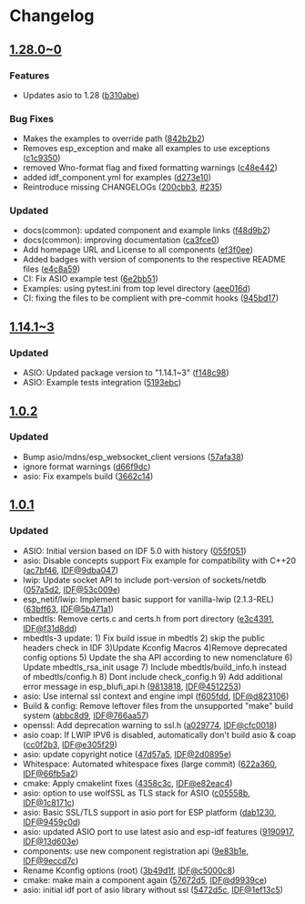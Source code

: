 # Changelog

## [1.28.0~0](https://github.com/espressif/esp-protocols/commits/asio-1.28.0~0)

### Features

- Updates asio to 1.28 ([b310abe](https://github.com/espressif/esp-protocols/commit/b310abe))

### Bug Fixes

- Makes the examples to override path ([842b2b2](https://github.com/espressif/esp-protocols/commit/842b2b2))
- Removes esp_exception and make all examples to use exceptions ([c1c9350](https://github.com/espressif/esp-protocols/commit/c1c9350))
- removed Wno-format flag and fixed formatting warnings ([c48e442](https://github.com/espressif/esp-protocols/commit/c48e442))
- added idf_component.yml for examples ([d273e10](https://github.com/espressif/esp-protocols/commit/d273e10))
- Reintroduce missing CHANGELOGs ([200cbb3](https://github.com/espressif/esp-protocols/commit/200cbb3), [#235](https://github.com/espressif/esp-protocols/issues/235))

### Updated

- docs(common): updated component and example links ([f48d9b2](https://github.com/espressif/esp-protocols/commit/f48d9b2))
- docs(common): improving documentation ([ca3fce0](https://github.com/espressif/esp-protocols/commit/ca3fce0))
- Add homepage URL and License to all components ([ef3f0ee](https://github.com/espressif/esp-protocols/commit/ef3f0ee))
- Added badges with version of components to the respective README files ([e4c8a59](https://github.com/espressif/esp-protocols/commit/e4c8a59))
- CI: Fix ASIO example test ([6e2bb51](https://github.com/espressif/esp-protocols/commit/6e2bb51))
- Examples: using pytest.ini from top level directory ([aee016d](https://github.com/espressif/esp-protocols/commit/aee016d))
- CI: fixing the files to be complient with pre-commit hooks ([945bd17](https://github.com/espressif/esp-protocols/commit/945bd17))

## [1.14.1~3](https://github.com/espressif/esp-protocols/commits/f148c98)

### Updated

- ASIO: Updated package version to "1.14.1~3" ([f148c98](https://github.com/espressif/esp-protocols/commit/f148c98))
- ASIO: Example tests integration ([5193ebc](https://github.com/espressif/esp-protocols/commit/5193ebc))


## [1.0.2](https://github.com/espressif/esp-protocols/commits/57afa38)

### Updated

- Bump asio/mdns/esp_websocket_client versions ([57afa38](https://github.com/espressif/esp-protocols/commit/57afa38))
- ignore format warnings ([d66f9dc](https://github.com/espressif/esp-protocols/commit/d66f9dc))
- asio: Fix exampels build ([3662c14](https://github.com/espressif/esp-protocols/commit/3662c14))


## [1.0.1](https://github.com/espressif/esp-protocols/commits/055f051)

### Updated

- ASIO: Initial version based on IDF 5.0 with history ([055f051](https://github.com/espressif/esp-protocols/commit/055f051))
- asio: Disable concepts support       Fix example for compatibility with C++20 ([ac7bf46](https://github.com/espressif/esp-protocols/commit/ac7bf46), [IDF@9dba047](https://github.com/espressif/esp-idf/commit/9dba0476a01cd80d76e21706ad350009606b877e))
- lwip: Update socket API to include port-version of sockets/netdb ([057a5d2](https://github.com/espressif/esp-protocols/commit/057a5d2), [IDF@53c009e](https://github.com/espressif/esp-idf/commit/53c009e62631bae569fa849c6b6c9e70a10b3afe))
- esp_netif/lwip: Implement basic support for vanilla-lwip (2.1.3-REL) ([63bff63](https://github.com/espressif/esp-protocols/commit/63bff63), [IDF@5b471a1](https://github.com/espressif/esp-idf/commit/5b471a18489b056f65fe8dcbb2c992d27909ebc9))
- mbedtls: Remove certs.c and certs.h from port directory ([e3c4391](https://github.com/espressif/esp-protocols/commit/e3c4391), [IDF@f31d8dd](https://github.com/espressif/esp-idf/commit/f31d8dd2955be0fe949340dcf3b043ec6daf4378))
- mbedtls-3 update: 1) Fix build issue in mbedtls 2) skip the public headers check in IDF 3)Update Kconfig Macros 4)Remove deprecated config options 5) Update the sha API according to new nomenclature 6) Update mbedtls_rsa_init usage 7) Include mbedtls/build_info.h instead of mbedtls/config.h 8) Dont include check_config.h 9) Add additional error message in esp_blufi_api.h ([9813818](https://github.com/espressif/esp-protocols/commit/9813818), [IDF@4512253](https://github.com/espressif/esp-idf/commit/45122533e0bca5d538585e22308f14b74c33e474))
- asio: Use internal ssl context and engine impl ([f605fdd](https://github.com/espressif/esp-protocols/commit/f605fdd), [IDF@d823106](https://github.com/espressif/esp-idf/commit/d823106aa6b24b8bdcc30373513c8688c61438c4))
- Build & config: Remove leftover files from the unsupported "make" build system ([abbc8d9](https://github.com/espressif/esp-protocols/commit/abbc8d9), [IDF@766aa57](https://github.com/espressif/esp-idf/commit/766aa5708443099f3f033b739cda0e1de101cca6))
- openssl: Add deprecation warning to ssl.h ([a029774](https://github.com/espressif/esp-protocols/commit/a029774), [IDF@cfc0018](https://github.com/espressif/esp-idf/commit/cfc001870c5e0afed7b42b6bf8c326eae053fe96))
- asio coap: If LWIP IPV6 is disabled, automatically don't build asio & coap ([cc0f2b3](https://github.com/espressif/esp-protocols/commit/cc0f2b3), [IDF@e305f29](https://github.com/espressif/esp-idf/commit/e305f2938278c2a39e75c21a3ed59d8f4d4e62fa))
- asio: update copyright notice ([47d57a5](https://github.com/espressif/esp-protocols/commit/47d57a5), [IDF@2d0895e](https://github.com/espressif/esp-idf/commit/2d0895e9a98bc7846d0ac7321f2b86b47346bf21))
- Whitespace: Automated whitespace fixes (large commit) ([622a360](https://github.com/espressif/esp-protocols/commit/622a360), [IDF@66fb5a2](https://github.com/espressif/esp-idf/commit/66fb5a29bbdc2482d67c52e6f66b303378c9b789))
- cmake: Apply cmakelint fixes ([4358c3c](https://github.com/espressif/esp-protocols/commit/4358c3c), [IDF@e82eac4](https://github.com/espressif/esp-idf/commit/e82eac4354b8b4111697656f3acce7450eeff366))
- asio: option to use wolfSSL as TLS stack for ASIO ([c05558b](https://github.com/espressif/esp-protocols/commit/c05558b), [IDF@1c8171c](https://github.com/espressif/esp-idf/commit/1c8171c3e8d5a67e47dc8d6abac27ad2989470c3))
- asio: Basic SSL/TLS support in asio port for ESP platform ([dab1230](https://github.com/espressif/esp-protocols/commit/dab1230), [IDF@9459c0d](https://github.com/espressif/esp-idf/commit/9459c0dd432fdd0fccb49ea65bb5c72d1849e1ba))
- asio: updated ASIO port to use latest asio and esp-idf features ([9190917](https://github.com/espressif/esp-protocols/commit/9190917), [IDF@13d603e](https://github.com/espressif/esp-idf/commit/13d603e486624380d49f2e89614b10425c208d14))
- components: use new component registration api ([9e83b1e](https://github.com/espressif/esp-protocols/commit/9e83b1e), [IDF@9eccd7c](https://github.com/espressif/esp-idf/commit/9eccd7c0826d6cc2e9de59304d1e5f76c0063ccf))
- Rename Kconfig options (root) ([3b49d1f](https://github.com/espressif/esp-protocols/commit/3b49d1f), [IDF@c5000c8](https://github.com/espressif/esp-idf/commit/c5000c83d250896fffbddd7a3991384ea0fc286d))
- cmake: make main a component again ([57672d5](https://github.com/espressif/esp-protocols/commit/57672d5), [IDF@d9939ce](https://github.com/espressif/esp-idf/commit/d9939cedd9b44d63dc148354c3a0a139b9c7113d))
- asio: initial idf port of asio library without ssl ([5472d5c](https://github.com/espressif/esp-protocols/commit/5472d5c), [IDF@1ef13c5](https://github.com/espressif/esp-idf/commit/1ef13c524c484e9fb62e6c0b11482c30c5383728))
